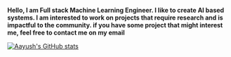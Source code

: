 **Hello, I am Full stack Machine Learning Engineer. I like to create AI based systems. I am interested to work on projects that require research and is impactful to the community. if you have some project that might interest me, feel free to contact me on my email**

<!--
**Atomnp/Atomnp** is a ✨ _special_ ✨ repository because its `README.md` (this file) appears on your GitHub profile.

Here are some ideas to get you started:

- 🔭 I’m currently working on ...
- 🌱 I’m currently learning ...
- 👯 I’m looking to collaborate on ...
- 🤔 I’m looking for help with ...
- 💬 Ask me about ...
- 📫 How to reach me: ...
- 😄 Pronouns: ...
- ⚡ Fun fact: ...
-->
[![Aayush's GitHub stats](https://github-readme-stats.vercel.app/api?username=Atomnp&show_icons=true&theme=dark)](https://github.com/anuraghazra/github-readme-stats)
